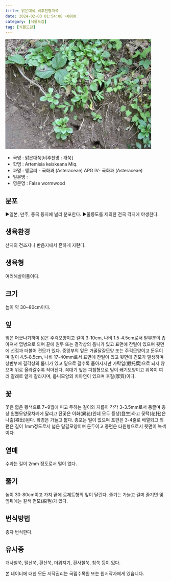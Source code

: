 ```yaml
---
title: 맑은대쑥_비추천명개쑥
date: 2024-02-03 01:54:08 +0800
category: [식물도감]
tag: [식물도감]
---
```




![맑은대쑥[비추천명 : 개쑥]](/assets/img/fileUpload/plants/basic/Compositae/Artemisia/22288/1_th2.JPG)
- 국명 : 맑은대쑥[비추천명 : 개쑥]
- 학명 : Artemisia keiskeana Miq.
- 과명 : 앵글러 - 국화과 (Asteraceae) APG Ⅳ- 국화과 (Asteraceae)
- 일본명 : 
- 영문명 : False wormwood


## 분포
▶일본, 만주, 중국 등지에 널리 분포한다.
▶울릉도를 제외한 전국 각지에 야생한다.
## 생육환경
산지의 건조지나 반음지에서 흔하게 자란다.
## 생육형
여러해살이풀이다.
## 크기
높이 약 30~80cm이다.
## 잎
잎은 어긋나기하며 넓은 주걱모양이고 길이 3-10cm, 나비 1.5-4.5cm로서 밑부분이 좁아져서 엽병으로 되며 끝에 원두 또는 결각상의 톱니가 있고 표면에 잔털이 있으며 뒷면에 선점과 더불어 견모가 있다. 중앙부의 잎은 거꿀달걀모양 또는 주걱모양이고 둔두이며 길이 4.5-8.5cm, 나비 17-40mm로서 표면에 잔털이 있고 뒷면에 견모가 밀생하며 상반부에 결각상의 톱니가 있고 밑으로 갈수록 좁아지지만 가탁엽(假托葉)으로 되지 않으며 위로 올라갈수록 작아진다. 꼭대기 잎은 피침형으로 밑이 쐐기모양이고 위쪽이 여러 갈래로 얕게 갈라지며, 톱니모양의 치아연이 있으며 후질(厚質)이다.
## 꽃
꽃은 엷은 황색으로 7~9월에 피고 두하는 길이와 지름이 각각 3-3.5mm로서 둥글며 총상 원뿔모양꽃차례에 달리고 잔꽃은 이화(異花)인데 모두 등생(登生)하고 꽃턱(花托)은 나출(裸出)된다. 화경은 가늘고 짧다. 총포는 털이 없으며 포편은 3-4줄로 배열되고 외편은 길이 1mm정도로서 넓은 달걀모양이며 둔두이고 중편은 타원형으로서 뒷면이 녹색이다.
## 열매
수과는 길이 2mm 정도로서 털이 없다.
## 줄기
높이 30-80cm이고 가지 끝에 로제트형의 잎이 달린다. 줄기는 가늘고 길며 줄기면 및 잎뒤에는 갈색 면모(綿毛)가 있다.
## 번식방법
종자 번식한다.
## 유사종
개사철쑥, 털산쑥, 흰산쑥, 더위지기, 흰사철쑥, 참쑥 등이 있다.






본 데이터에 대한 모든 저작권리는 국립수목원 또는 원저작자에게 있습니다.
